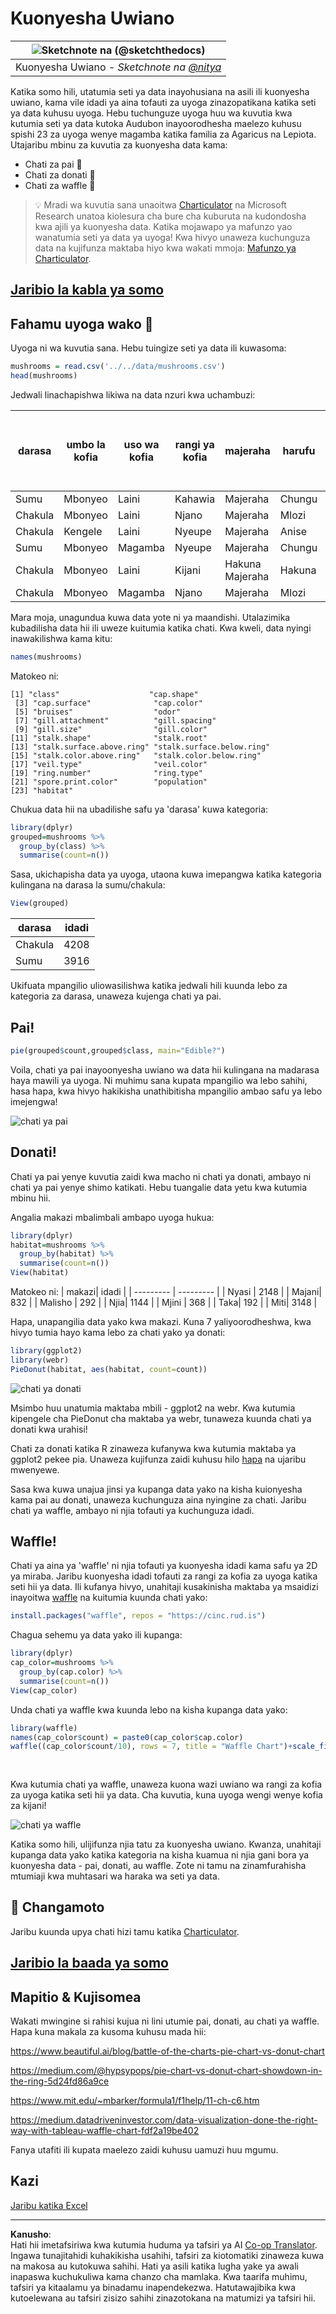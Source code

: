 <!--
CO_OP_TRANSLATOR_METADATA:
{
  "original_hash": "47028abaaafa2bcb1079702d20569066",
  "translation_date": "2025-08-26T17:18:48+00:00",
  "source_file": "3-Data-Visualization/R/11-visualization-proportions/README.md",
  "language_code": "sw"
}
-->
# Kuonyesha Uwiano

|![ Sketchnote na [(@sketchthedocs)](https://sketchthedocs.dev) ](../../../sketchnotes/11-Visualizing-Proportions.png)|
|:---:|
|Kuonyesha Uwiano - _Sketchnote na [@nitya](https://twitter.com/nitya)_ |

Katika somo hili, utatumia seti ya data inayohusiana na asili ili kuonyesha uwiano, kama vile idadi ya aina tofauti za uyoga zinazopatikana katika seti ya data kuhusu uyoga. Hebu tuchunguze uyoga huu wa kuvutia kwa kutumia seti ya data kutoka Audubon inayoorodhesha maelezo kuhusu spishi 23 za uyoga wenye magamba katika familia za Agaricus na Lepiota. Utajaribu mbinu za kuvutia za kuonyesha data kama:

- Chati za pai 🥧
- Chati za donati 🍩
- Chati za waffle 🧇

> 💡 Mradi wa kuvutia sana unaoitwa [Charticulator](https://charticulator.com) na Microsoft Research unatoa kiolesura cha bure cha kuburuta na kudondosha kwa ajili ya kuonyesha data. Katika mojawapo ya mafunzo yao wanatumia seti ya data ya uyoga! Kwa hivyo unaweza kuchunguza data na kujifunza maktaba hiyo kwa wakati mmoja: [Mafunzo ya Charticulator](https://charticulator.com/tutorials/tutorial4.html).

## [Jaribio la kabla ya somo](https://purple-hill-04aebfb03.1.azurestaticapps.net/quiz/20)

## Fahamu uyoga wako 🍄

Uyoga ni wa kuvutia sana. Hebu tuingize seti ya data ili kuwasoma:

```r
mushrooms = read.csv('../../data/mushrooms.csv')
head(mushrooms)
```
Jedwali linachapishwa likiwa na data nzuri kwa uchambuzi:


| darasa     | umbo la kofia | uso wa kofia | rangi ya kofia | majeraha | harufu    | kiambatisho cha magamba | nafasi ya magamba | ukubwa wa magamba | rangi ya magamba | umbo la shina | mzizi wa shina | uso wa shina juu ya pete | uso wa shina chini ya pete | rangi ya shina juu ya pete | rangi ya shina chini ya pete | aina ya pazia | rangi ya pazia | idadi ya pete | aina ya pete | rangi ya uchapaji wa spora | idadi ya watu | makazi |
| --------- | --------- | ----------- | --------- | ------- | ------- | --------------- | ------------ | --------- | ---------- | ----------- | ---------- | ------------------------ | ------------------------ | ---------------------- | ---------------------- | --------- | ---------- | ----------- | --------- | ----------------- | ---------- | ------- |
| Sumu | Mbonyeo    | Laini      | Kahawia     | Majeraha | Chungu | Huru            | Karibu        | Nyembamba    | Nyeusi      | Inapanuka   | Sawa      | Laini                   | Laini                   | Nyeupe                  | Nyeupe                  | Sehemu   | Nyeupe      | Moja         | Inaning'inia   | Nyeusi             | Imetawanyika  | Mjini   |
| Chakula    | Mbonyeo    | Laini      | Njano    | Majeraha | Mlozi  | Huru            | Karibu        | Pana     | Nyeusi      | Inapanuka   | Klabu       | Laini                   | Laini                   | Nyeupe                  | Nyeupe                  | Sehemu   | Nyeupe      | Moja         | Inaning'inia   | Kahawia             | Nyingi   | Nyasi |
| Chakula    | Kengele      | Laini      | Nyeupe     | Majeraha | Anise   | Huru            | Karibu        | Pana     | Kahawia      | Inapanuka   | Klabu       | Laini                   | Laini                   | Nyeupe                  | Nyeupe                  | Sehemu   | Nyeupe      | Moja         | Inaning'inia   | Kahawia             | Nyingi   | Malisho |
| Sumu | Mbonyeo    | Magamba       | Nyeupe     | Majeraha | Chungu | Huru            | Karibu        | Nyembamba    | Kahawia      | Inapanuka   | Sawa      | Laini                   | Laini                   | Nyeupe                  | Nyeupe                  | Sehemu   | Nyeupe      | Moja         | Inaning'inia   | Nyeusi             | Imetawanyika  | Mjini 
| Chakula | Mbonyeo       |Laini       | Kijani     | Hakuna Majeraha| Hakuna   |Huru            | Imejaa       | Pana     | Nyeusi      | Inakonda   | Sawa      |  Laini | Laini                    | Nyeupe                 | Nyeupe                  | Sehemu    | Nyeupe     | Moja         | Inatoweka | Kahawia             | Tele | Nyasi
|Chakula  |  Mbonyeo      | Magamba   | Njano         | Majeraha  | Mlozi  | Huru | Karibu  |   Pana   |   Kahawia  | Inapanuka   |   Klabu                      | Laini                  | Laini    | Nyeupe                 |  Nyeupe                | Sehemu      | Nyeupe    |  Moja  |  Inaning'inia | Nyeusi   | Nyingi | Nyasi
      
Mara moja, unagundua kuwa data yote ni ya maandishi. Utalazimika kubadilisha data hii ili uweze kuitumia katika chati. Kwa kweli, data nyingi inawakilishwa kama kitu:

```r
names(mushrooms)
```

Matokeo ni:

```output
[1] "class"                    "cap.shape"               
 [3] "cap.surface"              "cap.color"               
 [5] "bruises"                  "odor"                    
 [7] "gill.attachment"          "gill.spacing"            
 [9] "gill.size"                "gill.color"              
[11] "stalk.shape"              "stalk.root"              
[13] "stalk.surface.above.ring" "stalk.surface.below.ring"
[15] "stalk.color.above.ring"   "stalk.color.below.ring"  
[17] "veil.type"                "veil.color"              
[19] "ring.number"              "ring.type"               
[21] "spore.print.color"        "population"              
[23] "habitat"            
```
Chukua data hii na ubadilishe safu ya 'darasa' kuwa kategoria:

```r
library(dplyr)
grouped=mushrooms %>%
  group_by(class) %>%
  summarise(count=n())
```


Sasa, ukichapisha data ya uyoga, utaona kuwa imepangwa katika kategoria kulingana na darasa la sumu/chakula:
```r
View(grouped)
```


| darasa | idadi |
| --------- | --------- |
| Chakula | 4208 |
| Sumu| 3916 |



Ukifuata mpangilio uliowasilishwa katika jedwali hili kuunda lebo za kategoria za darasa, unaweza kujenga chati ya pai. 

## Pai!

```r
pie(grouped$count,grouped$class, main="Edible?")
```
Voila, chati ya pai inayoonyesha uwiano wa data hii kulingana na madarasa haya mawili ya uyoga. Ni muhimu sana kupata mpangilio wa lebo sahihi, hasa hapa, kwa hivyo hakikisha unathibitisha mpangilio ambao safu ya lebo imejengwa!

![chati ya pai](../../../../../translated_images/pie1-wb.685df063673751f4b0b82127f7a52c7f9a920192f22ae61ad28412ba9ace97bf.sw.png)

## Donati!

Chati ya pai yenye kuvutia zaidi kwa macho ni chati ya donati, ambayo ni chati ya pai yenye shimo katikati. Hebu tuangalie data yetu kwa kutumia mbinu hii.

Angalia makazi mbalimbali ambapo uyoga hukua:

```r
library(dplyr)
habitat=mushrooms %>%
  group_by(habitat) %>%
  summarise(count=n())
View(habitat)
```
Matokeo ni:
| makazi| idadi |
| --------- | --------- |
| Nyasi    | 2148 |
| Majani| 832 |
| Malisho    | 292 |
| Njia| 1144 |
| Mjini    | 368 |
| Taka| 192 |
| Miti| 3148 |


Hapa, unapangilia data yako kwa makazi. Kuna 7 yaliyoorodheshwa, kwa hivyo tumia hayo kama lebo za chati yako ya donati:

```r
library(ggplot2)
library(webr)
PieDonut(habitat, aes(habitat, count=count))
```

![chati ya donati](../../../../../translated_images/donut-wb.34e6fb275da9d834c2205145e39a3de9b6878191dcdba6f7a9e85f4b520449bc.sw.png)

Msimbo huu unatumia maktaba mbili - ggplot2 na webr. Kwa kutumia kipengele cha PieDonut cha maktaba ya webr, tunaweza kuunda chati ya donati kwa urahisi!

Chati za donati katika R zinaweza kufanywa kwa kutumia maktaba ya ggplot2 pekee pia. Unaweza kujifunza zaidi kuhusu hilo [hapa](https://www.r-graph-gallery.com/128-ring-or-donut-plot.html) na ujaribu mwenyewe.

Sasa kwa kuwa unajua jinsi ya kupanga data yako na kisha kuionyesha kama pai au donati, unaweza kuchunguza aina nyingine za chati. Jaribu chati ya waffle, ambayo ni njia tofauti ya kuchunguza idadi.

## Waffle!

Chati ya aina ya 'waffle' ni njia tofauti ya kuonyesha idadi kama safu ya 2D ya miraba. Jaribu kuonyesha idadi tofauti za rangi za kofia za uyoga katika seti hii ya data. Ili kufanya hivyo, unahitaji kusakinisha maktaba ya msaidizi inayoitwa [waffle](https://cran.r-project.org/web/packages/waffle/waffle.pdf) na kuitumia kuunda chati yako:

```r
install.packages("waffle", repos = "https://cinc.rud.is")
```

Chagua sehemu ya data yako ili kupanga:

```r
library(dplyr)
cap_color=mushrooms %>%
  group_by(cap.color) %>%
  summarise(count=n())
View(cap_color)
```

Unda chati ya waffle kwa kuunda lebo na kisha kupanga data yako:

```r
library(waffle)
names(cap_color$count) = paste0(cap_color$cap.color)
waffle((cap_color$count/10), rows = 7, title = "Waffle Chart")+scale_fill_manual(values=c("brown", "#F0DC82", "#D2691E", "green", 
                                                                                     "pink", "purple", "red", "grey", 
                                                                                     "yellow","white"))
```

Kwa kutumia chati ya waffle, unaweza kuona wazi uwiano wa rangi za kofia za uyoga katika seti hii ya data. Cha kuvutia, kuna uyoga wengi wenye kofia za kijani!

![chati ya waffle](../../../../../translated_images/waffle.aaa75c5337735a6ef32ace0ffb6506ef49e5aefe870ffd72b1bb080f4843c217.sw.png)

Katika somo hili, ulijifunza njia tatu za kuonyesha uwiano. Kwanza, unahitaji kupanga data yako katika kategoria na kisha kuamua ni njia gani bora ya kuonyesha data - pai, donati, au waffle. Zote ni tamu na zinamfurahisha mtumiaji kwa muhtasari wa haraka wa seti ya data.

## 🚀 Changamoto

Jaribu kuunda upya chati hizi tamu katika [Charticulator](https://charticulator.com).
## [Jaribio la baada ya somo](https://purple-hill-04aebfb03.1.azurestaticapps.net/quiz/21)

## Mapitio & Kujisomea

Wakati mwingine si rahisi kujua ni lini utumie pai, donati, au chati ya waffle. Hapa kuna makala za kusoma kuhusu mada hii:

https://www.beautiful.ai/blog/battle-of-the-charts-pie-chart-vs-donut-chart

https://medium.com/@hypsypops/pie-chart-vs-donut-chart-showdown-in-the-ring-5d24fd86a9ce

https://www.mit.edu/~mbarker/formula1/f1help/11-ch-c6.htm

https://medium.datadriveninvestor.com/data-visualization-done-the-right-way-with-tableau-waffle-chart-fdf2a19be402

Fanya utafiti ili kupata maelezo zaidi kuhusu uamuzi huu mgumu.

## Kazi

[Jaribu katika Excel](assignment.md)

---

**Kanusho**:  
Hati hii imetafsiriwa kwa kutumia huduma ya tafsiri ya AI [Co-op Translator](https://github.com/Azure/co-op-translator). Ingawa tunajitahidi kuhakikisha usahihi, tafsiri za kiotomatiki zinaweza kuwa na makosa au kutokuwa sahihi. Hati ya asili katika lugha yake ya awali inapaswa kuchukuliwa kama chanzo cha mamlaka. Kwa taarifa muhimu, tafsiri ya kitaalamu ya binadamu inapendekezwa. Hatutawajibika kwa kutoelewana au tafsiri zisizo sahihi zinazotokana na matumizi ya tafsiri hii.